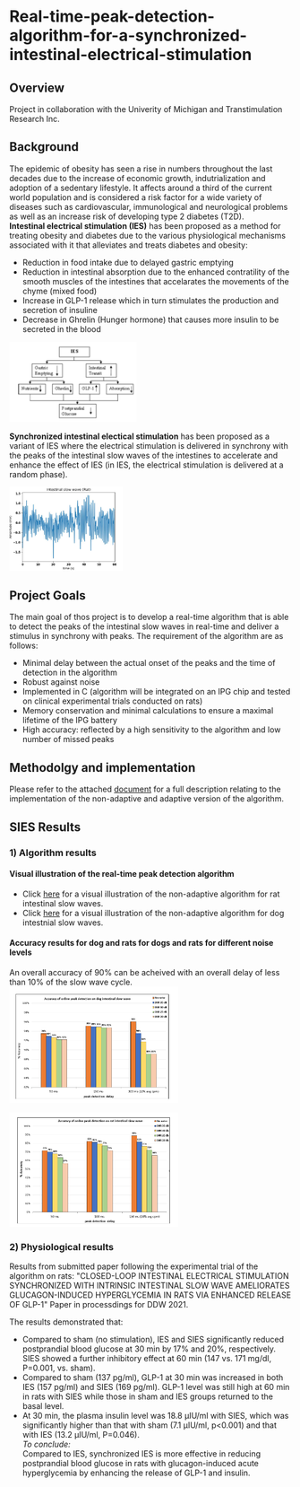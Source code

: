# Real-time-peak-detection-algorithm-for-a-synchronized-intestinal-electrical-stimulation  
  ## Overview
Project in collaboration with the Univerity of Michigan and Transtimulation Research Inc.  
   ## Background
The epidemic of obesity has seen a rise in numbers throughout the last decades due to the increase of economic growth, indutrialization and adoption of a sedentary lifestyle. It affects around a third of the current world population and is considered a risk factor for a wide variety of diseases such as cardiovascular, immunological and neurological problems as well as an increase risk of developing type 2 diabetes (T2D).  
**Intestinal electrical stimulation (IES)** has been proposed as a method for treating obesity and diabetes due to the various physiological mechanisms associated with it that alleviates and treats diabetes and obesity:  
* Reduction in food intake due to delayed gastric emptying  
* Reduction in intestinal absorption due to the enhanced contratility of the smooth muscles of the intestines that accelarates the movements of the chyme (mixed food)  
* Increase in GLP-1 release which in turn stimulates the production and secretion of insuline  
* Decrease in Ghrelin (Hunger hormone) that causes more insulin to be secreted in the blood  
<img src="/figures/IES.PNG" width="45%">

**Synchronized intestinal electical stimulation** has been proposed as a variant of IES where the electrical stimulation is delivered in synchrony with the peaks of the intestinal slow waves of the intestines to accelerate and enhance the effect of IES (in IES, the electrical stimulation is delivered at a random phase).  

<img src="/figures/slow_wave_rat.PNG" width="40%">  

  ## Project Goals  
  The main goal of thos project is to develop a real-time algorithm that is able to detect the peaks of the intestinal slow waves in real-time and deliver a stimulus in synchrony with peaks. The requirement of the algorithm are as follows:  
  * Minimal delay between the actual onset of the peaks and the time of detection in the algorithm    
  * Robust against noise  
  * Implemented in C (algorithm will be integrated on an IPG chip and tested on clinical experimental trials conducted on rats)  
  * Memory conservation and minimal calculations to ensure a maximal lifetime of the IPG battery  
  * High accuracy: reflected by a high sensitivity to the algorithm and low number of missed peaks  
  
  ## Methodolgy and implementation  
Please refer to the attached [document](SIES.pdf) for a full description relating to the implementation of the non-adaptive and adaptive version of the algorithm.  

## SIES Results 

### 1) Algorithm results
#### Visual illustration of the real-time peak detection algorithm 
* Click [here](/figures/rat_illustration.mp4) for a visual illustration of the non-adaptive algorithm for rat intestinal slow waves.
* Click [here](/figures/Dog_illustration.mp4) for a visual illustration of the non-adaptive algorithm for dog intestnial slow waves.
#### Accuracy results for dog and rats for dogs and rats for different noise levels
An overall accuracy of 90% can be acheived with an overall delay of less than 10% of the slow wave cycle.  
<img src="/figures/dog_results.PNG" width="60%">  
  
<img src="/figures/rat_results.PNG" width="60%">

### 2) Physiological results  
Results from submitted paper following the experimental trial of the algorithm on rats: "CLOSED-LOOP INTESTINAL ELECTRICAL STIMULATION SYNCHRONIZED WITH INTRINSIC INTESTINAL SLOW WAVE AMELIORATES GLUCAGON-INDUCED HYPERGLYCEMIA IN RATS VIA ENHANCED RELEASE OF GLP-1" Paper in processdings for DDW 2021.

The results demonstrated that:
* Compared to sham (no stimulation), IES and SIES significantly reduced postprandial blood glucose at 30 min by 17% and 20%, respectively. SIES showed a further inhibitory effect at 60 min (147 vs. 171 mg/dl, P=0.001, vs. sham).  
* Compared to sham (137 pg/ml), GLP-1 at 30 min was increased in both IES (157 pg/ml) and SIES (169 pg/ml). GLP-1 level was still high at 60 min in rats with SIES while those in sham and IES groups returned to the basal level.  
* At 30 min, the plasma insulin level was 18.8 µIU/ml with SIES, which was significantly higher than that with sham (7.1 µIU/ml, p<0.001) and that with IES (13.2 µIU/ml, P=0.046).    
  *To conclude:*      
  Compared to IES, synchronized IES is more effective in reducing postprandial blood glucose in rats with glucagon-induced acute hyperglycemia by enhancing the release of GLP-1 and insulin.


  
